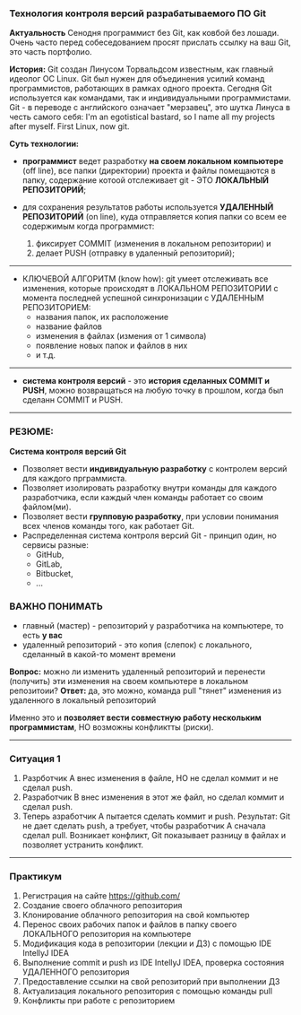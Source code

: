 ### Технология контроля версий разрабатываемого ПО Git

**Актуальность**
Сенодня программист без Git, как ковбой без лошади.
Очень часто перед собеседованием просят прислать ссылку на ваш Git, это часть портфолио.

**История:** 
Git создан Линусом Торвальдсом известным, как главный идеолог ОС Linux. 
Git был нужен для объединения усилий команд программистов, работающих в рамках одного проекта.
Сегодня Git используется как командами, так и индивидуальными программистами.
Git - в переводе с английского означает "мерзавец", это шутка Линуса в честь самого себя:
I'm an egotistical bastard, so I name all my projects after myself. First Linux, now git.

**Суть технологии:**
- **программист** ведет разработку **на своем локальном компьютере** (off line), все папки (директории) проекта и 
файлы помещаются в папку, содержание котоой отслеживает git - ЭТО **ЛОКАЛЬНЫЙ РЕПОЗИТОРИЙ**;

- для сохранения результатов работы используется **УДАЛЕННЫЙ РЕПОЗИТОРИЙ** (on line), куда отправляется
копия папки со всем ее содержимым когда программист:  
  1. фиксирует COMMIT (изменения в локальном репозитории) и 
  2. делает PUSH (отправку в удаленный репозиторий);

_________________________________________________________

- КЛЮЧЕВОЙ АЛГОРИТМ (know how): 
git умеет отслеживать все изменения, которые происходят в ЛОКАЛЬНОМ РЕПОЗИТОРИИ
с момента последней успешной синхронизации с УДАЛЕННЫМ РЕПОЗИТОРИЕМ:
  - названия папок, их расположение
  - название файлов
  - изменения в файлах (измения от 1 символа)
  - появление новых папок и файлов в них
  - и т.д.
_________________________________________________________

- **система контроля версий** - это **история сделанных COMMIT и PUSH**, можно возвращаться
на любую точку в прошлом, когда был сделанн COMMIT и PUSH.

__________________________________________________________

### РЕЗЮМЕ:
**Система контроля версий Git**
* Позволяет вести **индивидуальную разработку** с контролем версий для каждого прграммиста.
* Позволяет изолировать разработку внутри команды для каждого разработчика, 
если каждый член команды работает со своим файлом(ми).
* Позволяет вести **групповую разработку**, при условии понимания всех членов команды того,
как работает Git. 
* Распределенная система контроля версий Git - принцип один, но сервисы разные: 
  - GitHub, 
  - GitLab, 
  - Bitbucket,
  - ...

### ВАЖНО ПОНИМАТЬ
* главный (мастер) - репозиторий у разработчика на компьютере, то есть **у вас**
* удаленный репозиторий - это копия (слепок) с локального, сделанный в какой-то момент времени

**Вопрос:** можно ли изменить удаленный репозиторий и перенести (получить) эти изменения 
на своем компьютере в локальном репозитоии?
**Ответ:** да, это можно, команда pull "тянет" изменения из удаленного в локальный репозиторий

Именно это и **позволяет вести совместную работу нескольким программистам**, НО 
возможны конфликтты (риски). 

__________________________

### Ситуация 1
1. Разрботчик А внес изменения в файле, НО не сделал коммит и не сделал push.
2. Разработчик В внес изменения в этот же файл, но сделал коммит и сделал push.
3. Теперь азработчик А пытается сделать коммит и push.
Результат: Git не дает сделать push, а требует, чтобы разработчик А сначала сделал pull.
Возникает конфликт, Git показывает разницу в файлах и позволяет устранить конфликт.
____________________________

### Практикум
1. Регистрация на сайте https://github.com/
2. Создание своего облачного репозитория
3. Клонирование облачного репозитория на свой компьютер
4. Перенос своих рабочих папок и файлов в папку своего ЛОКАЛЬНОГО репозитория на компьютере
4. Модификация кода в репозитории (лекции и ДЗ) с помощью IDE IntellyJ IDEA
5. Выполнение commit и push из IDE IntellyJ IDEA, проверка состояния УДАЛЕННОГО репозитория
6. Предоставление ссылки на свой репозиторий при выполнении ДЗ
7. Актуализация локального репозитория с помощью команды pull
8. Конфликты при работе с репозиторием